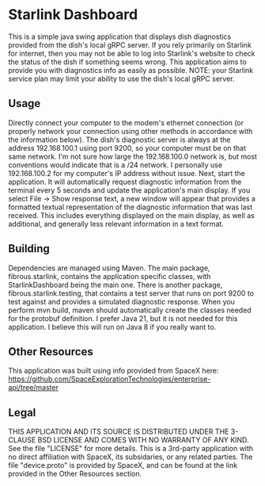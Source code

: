 # Starlink Dashboard
This is a simple java swing application that displays dish diagnostics provided from the dish's local gRPC server.
If you rely primarily on Starlink for internet, then you may not be able to log into Starlink's website to check the status of the dish if something seems wrong.
This application aims to provide you with diagnostics info as easily as possible.
NOTE: your Starlink service plan may limit your ability to use the dish's local gRPC server.

## Usage
Directly connect your computer to the modem's ethernet connection (or properly network your connection using other methods in accordance with the information below).
The dish's diagnostic server is always at the address 192.168.100.1 using port 9200, so your computer must be on that same network.
I'm not sure how large the 192.168.100.0 network is, but most conventions would indicate that is a /24 network.
I personally use 192.168.100.2 for my computer's IP address without issue.
Next, start the application.
It will automatically request diagnostic information from the terminal every 5 seconds and update the application's main display.
If you select File -> Show response text, a new window will appear that provides a formatted textual representation of the diagnostic information that was last received.  This includes everything displayed on the main display, as well as additional, and generally less relevant information in a text format.

## Building
Dependencies are managed using Maven.
The main package, fibrous.starlink, contains the application specific classes, with StarlinkDashboard being the main one.
There is another package, fibrous.starlink.testing, that contains a test server that runs on port 9200 to test against and provides a simulated diagnostic response.
When you perform mvn build, maven should automatically create the classes needed for the protobuf definition.
I prefer Java 21, but it is not needed for this application.
I believe this will run on Java 8 if you really want to.

## Other Resources
This application was built using info provided from SpaceX here: https://github.com/SpaceExplorationTechnologies/enterprise-api/tree/master

## Legal
THIS APPLICATION AND ITS SOURCE IS DISTRIBUTED UNDER THE 3-CLAUSE BSD LICENSE AND COMES WITH NO WARRANTY OF ANY KIND.
See the file "LICENSE" for more details.
This is a 3rd-party application with no direct affiliation with SpaceX, its subsidaries, or any related parties.
The file "device.proto" is provided by SpaceX, and can be found at the link provided in the Other Resources section.